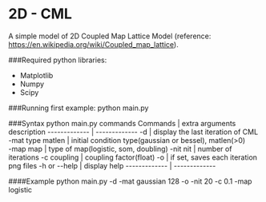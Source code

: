 # 2D - CML

A simple model of 2D Coupled Map Lattice Model (reference: https://en.wikipedia.org/wiki/Coupled_map_lattice).

###Required python libraries:
  * Matplotlib
  * Numpy
  * Scipy

###Running first example:
	python main.py

###Syntax
python main.py commands
 Commands | extra arguments description 
 ------------- | ------------- 
 -d                  | display the last iteration of CML
-mat type matlen    | initial condition type(gaussian or bessel), matlen(>0)  
-map map            | type of map(logistic, som, doubling) 
-nit nit            | number of iterations 
-c coupling         | coupling factor(float)
-o                  | if set, saves each iteration png files
-h or --help        | display help 
 ------------- | ------------- 

####Example
	python main.py -d -mat gaussian 128 -o -nit 20 -c 0.1 -map logistic

